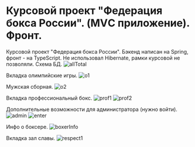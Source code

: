 # Курсовой проект "Федерация бокса России". (MVС приложение). Фронт.


Курсовой проект "Федерация бокса России".
Бэкенд написан на Spring, фронт - на TypeScript.
Не использовал Hibernate, рамки курсовой не позволяли.
Схема БД.
![allTotal](https://user-images.githubusercontent.com/72038900/212679050-c99cc763-a507-4e3a-8e9c-e3d145923908.PNG)

Вкладка олимпийские игры.
![o1](https://user-images.githubusercontent.com/72038900/216912712-fa7f783c-aa00-4b67-a37e-d6ad9825b44e.PNG)

Мужская сборная.
![o2](https://user-images.githubusercontent.com/72038900/212679509-e3ede7c9-7d3f-476c-9a4b-4a44b7b58018.PNG)

Вкладка профессиональный бокс.
![prof1](https://user-images.githubusercontent.com/72038900/212679629-c963b610-52ed-4f88-9821-307b9b8c8cf2.PNG)
![prof2](https://user-images.githubusercontent.com/72038900/212679648-2aa31f6f-f20c-41af-b463-8557b66c33b2.PNG)

Дополнительные возможности для администратора (нужно войти).
![admin](https://user-images.githubusercontent.com/72038900/212679707-01812a11-11e6-40ec-9b5b-4674d9b6ee00.PNG)
![enter](https://user-images.githubusercontent.com/72038900/212679737-7099a4e0-81d3-4f31-ad64-2d67bb63778f.PNG)

Инфо о боксере.
![boxerInfo](https://user-images.githubusercontent.com/72038900/212679782-323e687e-3c8e-4cb7-9a1c-829f74c08171.PNG)

Вкладка зал славы.
![respect1](https://user-images.githubusercontent.com/72038900/212679836-ad32a1af-7f9a-4924-8d86-6b675bfb670e.PNG)

